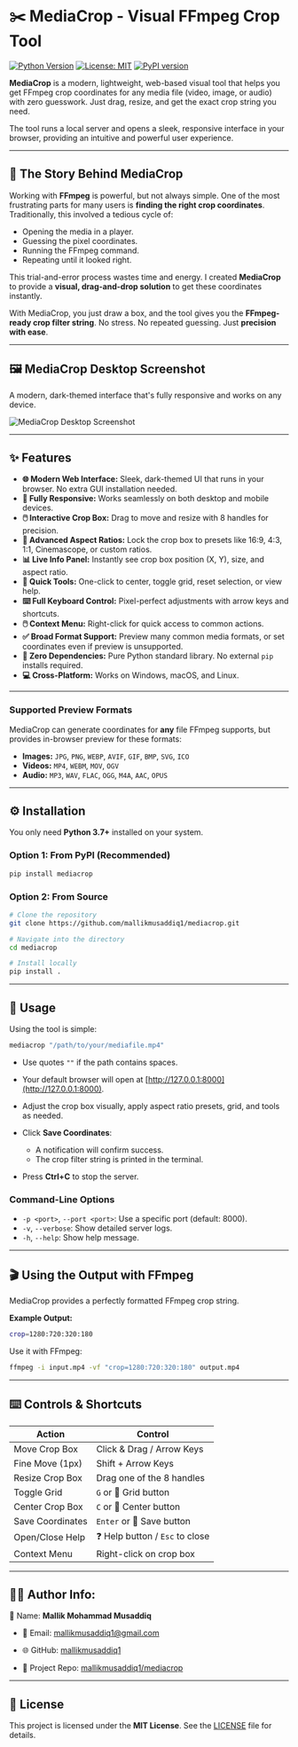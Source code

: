 # ✂️ MediaCrop - Visual FFmpeg Crop Tool

[![Python Version](https://img.shields.io/badge/python-3.7%2B-blue.svg)](https://www.python.org/downloads/)
[![License: MIT](https://img.shields.io/badge/License-MIT-yellow.svg)](https://opensource.org/licenses/MIT)
[![PyPI version](https://badge.fury.io/py/mediacrop.svg)](https://badge.fury.io/py/mediacrop)

**MediaCrop** is a modern, lightweight, web-based visual tool that helps you get FFmpeg crop coordinates for any media file (video, image, or audio) with zero guesswork. Just drag, resize, and get the exact crop string you need.

The tool runs a local server and opens a sleek, responsive interface in your browser, providing an intuitive and powerful user experience.

---

## 📖 The Story Behind MediaCrop

Working with **FFmpeg** is powerful, but not always simple. One of the most frustrating parts for many users is **finding the right crop coordinates**. Traditionally, this involved a tedious cycle of:

* Opening the media in a player.
* Guessing the pixel coordinates.
* Running the FFmpeg command.
* Repeating until it looked right.

This trial-and-error process wastes time and energy. I created **MediaCrop** to provide a **visual, drag-and-drop solution** to get these coordinates instantly.

With MediaCrop, you just draw a box, and the tool gives you the **FFmpeg-ready crop filter string**. No stress. No repeated guessing. Just **precision with ease**.

---

## 🖼️ MediaCrop Desktop Screenshot

A modern, dark-themed interface that's fully responsive and works on any device.

![MediaCrop Desktop Screenshot](Screenshots/Screenshot-719x1086.png)

---

## ✨ Features

* **🌐 Modern Web Interface:** Sleek, dark-themed UI that runs in your browser. No extra GUI installation needed.
* **📱 Fully Responsive:** Works seamlessly on both desktop and mobile devices.
* **🖱️ Interactive Crop Box:** Drag to move and resize with 8 handles for precision.
* **📐 Advanced Aspect Ratios:** Lock the crop box to presets like 16:9, 4:3, 1:1, Cinemascope, or custom ratios.
* **📊 Live Info Panel:** Instantly see crop box position (X, Y), size, and aspect ratio.
* **🔧 Quick Tools:** One-click to center, toggle grid, reset selection, or view help.
* **⌨️ Full Keyboard Control:** Pixel-perfect adjustments with arrow keys and shortcuts.
* **🖱️ Context Menu:** Right-click for quick access to common actions.
* **✅ Broad Format Support:** Preview many common media formats, or set coordinates even if preview is unsupported.
* **🚀 Zero Dependencies:** Pure Python standard library. No external `pip` installs required.
* **💻 Cross-Platform:** Works on Windows, macOS, and Linux.

---

### Supported Preview Formats

MediaCrop can generate coordinates for **any** file FFmpeg supports, but provides in-browser preview for these formats:

* **Images:** `JPG`, `PNG`, `WEBP`, `AVIF`, `GIF`, `BMP`, `SVG`, `ICO`
* **Videos:** `MP4`, `WEBM`, `MOV`, `OGV`
* **Audio:** `MP3`, `WAV`, `FLAC`, `OGG`, `M4A`, `AAC`, `OPUS`

---

## ⚙️ Installation

You only need **Python 3.7+** installed on your system.

### Option 1: From PyPI (Recommended)

```bash
pip install mediacrop
```

### Option 2: From Source

```bash
# Clone the repository
git clone https://github.com/mallikmusaddiq1/mediacrop.git

# Navigate into the directory
cd mediacrop

# Install locally
pip install .
```

---

## 🚀 Usage

Using the tool is simple:

```bash
mediacrop "/path/to/your/mediafile.mp4"
```

* Use quotes `""` if the path contains spaces.
* Your default browser will open at [http://127.0.0.1:8000](http://127.0.0.1:8000).
* Adjust the crop box visually, apply aspect ratio presets, grid, and tools as needed.
* Click **Save Coordinates**:

  * A notification will confirm success.
  * The crop filter string is printed in the terminal.
* Press **Ctrl+C** to stop the server.

### Command-Line Options

* `-p <port>`, `--port <port>`: Use a specific port (default: 8000).
* `-v`, `--verbose`: Show detailed server logs.
* `-h`, `--help`: Show help message.

---

## 🎬 Using the Output with FFmpeg

MediaCrop provides a perfectly formatted FFmpeg crop string.

**Example Output:**

```bash
crop=1280:720:320:180
```

Use it with FFmpeg:

```bash
ffmpeg -i input.mp4 -vf "crop=1280:720:320:180" output.mp4
```

---

## ⌨️ Controls & Shortcuts

| Action           | Control                        |
| ---------------- | ------------------------------ |
| Move Crop Box    | Click & Drag / Arrow Keys      |
| Fine Move (1px)  | Shift + Arrow Keys             |
| Resize Crop Box  | Drag one of the 8 handles      |
| Toggle Grid      | `G` or 📐 Grid button          |
| Center Crop Box  | `C` or 🎯 Center button        |
| Save Coordinates | `Enter` or 💾 Save button      |
| Open/Close Help  | ❓ Help button / `Esc` to close |
| Context Menu     | Right-click on crop box        |

---

## 👨‍💻 Author Info:

👤 Name:
**Mallik Mohammad Musaddiq**

* 📧 Email:
[mallikmusaddiq1@gmail.com](mailto:mallikmusaddiq1@gmail.com)

* 🌐 GitHub:
[mallikmusaddiq1](https://github.com/mallikmusaddiq1)

* 🔗 Project Repo:
[mallikmusaddiq1/mediacrop](https://github.com/mallikmusaddiq1/mediacrop)

---

## 📄 License

This project is licensed under the **MIT License**. See the [LICENSE](LICENSE) file for details.
